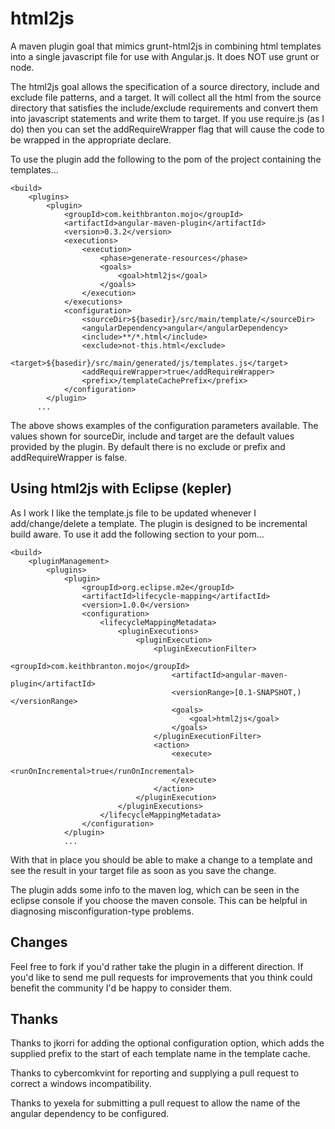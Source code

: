 html2js
=======

A maven plugin goal that mimics grunt-html2js in combining html templates into a single javascript file for use with Angular.js. It does NOT use grunt or node.

The html2js goal allows the specification of a source directory, include and exclude file patterns, and a target. It will collect all the html from the source directory that satisfies the include/exclude requirements and convert them into javascript statements and write them to target. If you use require.js (as I do) then you can set the addRequireWrapper flag that will cause the code to be wrapped in the appropriate declare.

To use the plugin add the following to the pom of the project containing the templates...

	<build>
		<plugins>
			<plugin>
				<groupId>com.keithbranton.mojo</groupId>
				<artifactId>angular-maven-plugin</artifactId>
				<version>0.3.2</version>
				<executions>
					<execution>
						<phase>generate-resources</phase>
						<goals>
							<goal>html2js</goal>
						</goals>
					</execution>
				</executions>
				<configuration>
					<sourceDir>${basedir}/src/main/template/</sourceDir>
					<angularDependency>angular</angularDependency>
					<include>**/*.html</include>
					<exclude>not-this.html</exclude>
					<target>${basedir}/src/main/generated/js/templates.js</target>
					<addRequireWrapper>true</addRequireWrapper>
					<prefix>/templateCachePrefix</prefix>
				</configuration>
			</plugin>
		  ...

The above shows examples of the configuration parameters available. The values shown for sourceDir, include and target are the default values provided by the plugin. By default there is no exclude or prefix and addRequireWrapper is false.

Using html2js with Eclipse (kepler)
-----------------------------------

As I work I like the template.js file to be updated whenever I add/change/delete a template. The plugin is designed to be incremental build aware. To use it add the following section to your pom...

	<build>
		<pluginManagement>
			<plugins>
				<plugin>
					<groupId>org.eclipse.m2e</groupId>
					<artifactId>lifecycle-mapping</artifactId>
					<version>1.0.0</version>
					<configuration>
						<lifecycleMappingMetadata>
							<pluginExecutions>
								<pluginExecution>
									<pluginExecutionFilter>
										<groupId>com.keithbranton.mojo</groupId>
										<artifactId>angular-maven-plugin</artifactId>
										<versionRange>[0.1-SNAPSHOT,)</versionRange>
										<goals>
											<goal>html2js</goal>
										</goals>
									</pluginExecutionFilter>
									<action>
										<execute>
											<runOnIncremental>true</runOnIncremental>
										</execute>
									</action>
								</pluginExecution>
							</pluginExecutions>
						</lifecycleMappingMetadata>
					</configuration>
				</plugin>
				...

With that in place you should be able to make a change to a template and see the result in your target file as soon as you save the change.

The plugin adds some info to the maven log, which can be seen in the eclipse console if you choose the maven console. This can be helpful in diagnosing misconfiguration-type problems.

Changes
-------

Feel free to fork if you'd rather take the plugin in a different direction. If you'd like to send me pull requests for improvements that you think could benefit the community I'd be happy to consider them.

Thanks
------

Thanks to jkorri for adding the optional <prefix> configuration option, which adds the supplied prefix to the start of each template name in the template cache.

Thanks to cybercomkvint for reporting and supplying a pull request to correct a windows incompatibility.

Thanks to yexela for submitting a pull request to allow the name of the angular dependency to be configured.
